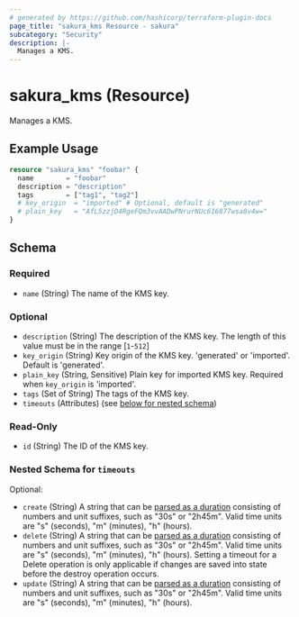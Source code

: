 ```yaml
---
# generated by https://github.com/hashicorp/terraform-plugin-docs
page_title: "sakura_kms Resource - sakura"
subcategory: "Security"
description: |-
  Manages a KMS.
---
```


# sakura_kms (Resource)

Manages a KMS.

## Example Usage

```terraform
resource "sakura_kms" "foobar" {
  name        = "foobar"
  description = "description"
  tags        = ["tag1", "tag2"]
  # key_origin  = "imported" # Optional, default is "generated"
  # plain_key   = "AfL5zzjD4RgeFQm3vvAADwPNrurNUc616877wsa8v4w="
}
```

<!-- schema generated by tfplugindocs -->
## Schema

### Required

- `name` (String) The name of the KMS key.

### Optional

- `description` (String) The description of the KMS key. The length of this value must be in the range [`1`-`512`]
- `key_origin` (String) Key origin of the KMS key. 'generated' or 'imported'. Default is 'generated'.
- `plain_key` (String, Sensitive) Plain key for imported KMS key. Required when `key_origin` is 'imported'.
- `tags` (Set of String) The tags of the KMS key.
- `timeouts` (Attributes) (see [below for nested schema](#nestedatt--timeouts))

### Read-Only

- `id` (String) The ID of the KMS key.

<a id="nestedatt--timeouts"></a>
### Nested Schema for `timeouts`

Optional:

- `create` (String) A string that can be [parsed as a duration](https://pkg.go.dev/time#ParseDuration) consisting of numbers and unit suffixes, such as "30s" or "2h45m". Valid time units are "s" (seconds), "m" (minutes), "h" (hours).
- `delete` (String) A string that can be [parsed as a duration](https://pkg.go.dev/time#ParseDuration) consisting of numbers and unit suffixes, such as "30s" or "2h45m". Valid time units are "s" (seconds), "m" (minutes), "h" (hours). Setting a timeout for a Delete operation is only applicable if changes are saved into state before the destroy operation occurs.
- `update` (String) A string that can be [parsed as a duration](https://pkg.go.dev/time#ParseDuration) consisting of numbers and unit suffixes, such as "30s" or "2h45m". Valid time units are "s" (seconds), "m" (minutes), "h" (hours).
